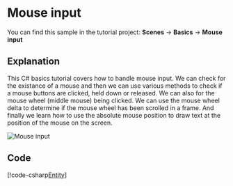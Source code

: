 # Mouse input
You can find this sample in the tutorial project: **Scenes** -> **Basics** -> **Mouse input** 

## Explanation
This C# basics tutorial covers how to handle mouse input. We can check for the existance of a mouse and then we can use various methods to check if a mouse buttons are clicked, held down or released. We can also for the mouse wheel (middle mouse) being clicked. We can use the mouse wheel delta to determine if the mouse wheel has been scrolled in a frame. And finally we learn how to use the absolute mouse position to draw text at the position of the mouse on the screen.

![Mouse input](media/mouse-input.png)

## Code
[!code-csharp[Entity](..\..\..\Tutorials\Tutorials\Basics\MouseInput.cs)]
